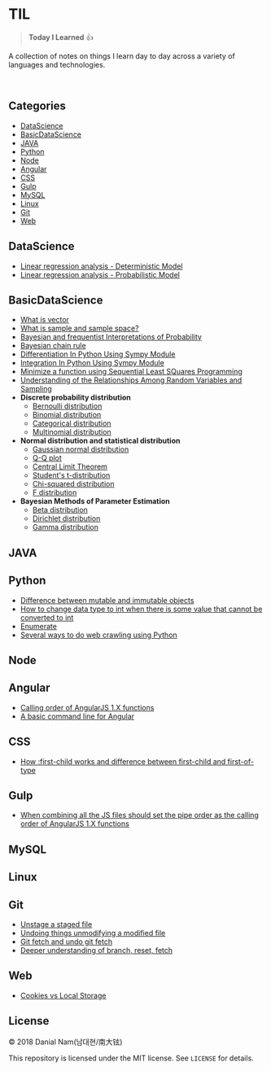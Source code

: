 # TIL

> **Today I Learned** :+1:

 A collection of notes on things I learn day to day across a
variety of languages and technologies.

<br/>

<!-- --- -->

## Categories

* [DataScience](#datascience)
* [BasicDataScience](#basicdatascience)
* [JAVA](#java)
* [Python](#python)
* [Node](#node)
* [Angular](#angular)
* [CSS](#css)
* [Gulp](#gulp)
* [MySQL](#mysql)
* [Linux](#linux)
* [Git](#git)
* [Web](#web)

<!-- --- -->

## DataScience
- [Linear regression analysis - Deterministic Model](dataScience/linear-regression-analysis-deterministic-model.md)
- [Linear regression analysis - Probabilistic Model](dataScience/linear-regression-analysis-probabilistic-model.md)


## BasicDataScience
- [What is vector](basicDataScience/what-is-vector.md)
- [What is sample and sample space?](basicDataScience/what-is-sample-and-sample-space.md)
- [Bayesian and frequentist Interpretations of Probability](basicDataScience/bayesian-and-frequentist-interpretations-of-probability.md)
- [Bayesian chain rule](basicDataScience/bayesian-chain-rule.md)
- [Differentiation In Python Using Sympy Module](basicDataScience/differentiation-in-python-using-sympy-module.md)
- [Integration In Python Using Sympy Module](basicDataScience/integration-in-python-using-sympy-module.md)
- [Minimize a function using Sequential Least SQuares Programming](basicDataScience/minimize-a-function-using-sequential-least-squares-programming.md)
- [Understanding of the Relationships Among Random Variables and Sampling](basicDataScience/understanding-of-the-relationships-among-random-variables-and-sampling.md)
- **Discrete probability distribution**
  + [Bernoulli distribution](basicDataScience/bernoulli-distribution.md)
  + [Binomial distribution](basicDataScience/binomial-distribution.md)
  + [Categorical distribution](basicDataScience/categorical-distribution.md)
  + [Multinomial distribution](basicDataScience/multinomial-distribution.md)
- **Normal distribution and statistical distribution**
  + [Gaussian normal distribution](basicDataScience/gaussian-normal-distribution.md)
  + [Q-Q plot](basicDataScience/q-q-plot.md)
  + [Central Limit Theorem](basicDataScience/central-limit-theorem.md)
  + [Student's t-distribution](basicDataScience/students-t-distribution.md)
  + [Chi-squared distribution](basicDataScience/chi-squared-distribution.md)
  + [F distribution](basicDataScience/f-distribution.md)
- **Bayesian Methods of Parameter Estimation**
  + [Beta distribution](basicDataScience/beta-distribution.md)
  + [Dirichlet distribution](basicDataScience/dirichlet-distribution.md)
  + [Gamma distribution](basicDataScience/gamma-distribution.md)


## JAVA

## Python
- [Difference between mutable and immutable objects](python/difference-between-mutable-and-immutable-objects.md)
- [How to change data type to int when there is some value that cannot be converted to int](python/how-to-change-data-type-to-int-when-there-is-some-value-that-cannot-be-converted-to-int.md)
- [Enumerate](python/enumerate.md)
- [Several ways to do web crawling using Python](python/several-ways-to-do-web-crawling-using-Python.md)

## Node

## Angular
- [Calling order of AngularJS 1.X functions](angular/calling-order-of-AngularJS-functions.md)
- [A basic command line for Angular](angular/a-basic-command-line-for-Angular.md)

## CSS
- [How :first-child works and difference between first-child and first-of-type](css/how-first-child-works-and-difference-between-first-child-and-first-of-type.md)

## Gulp
- [When combining all the JS files should set the pipe order as the calling order of AngularJS 1.X functions](gulp/setting-the-pipe-order-as-the-calling-order-of-angluarjs.md)

## MySQL

## Linux

## Git
- [Unstage a staged file](git/unstage-a-staged-file.md)
- [Undoing things unmodifying a modified file](git/undoing-things-unmodifying-a-modified-file.md)
- [Git fetch and undo git fetch](git/git-fetch-and-undo-git-fetch.md)
- [Deeper understanding of branch, reset, fetch](git/deeper-understanding-of-branch-reset-fetch.md)

## Web
- [Cookies vs Local Storage](web/cookies-vs-local-storage.md)

## License

&copy; 2018 Danial Nam(남대현/南大铉)

This repository is licensed under the MIT license. See `LICENSE` for
details.
